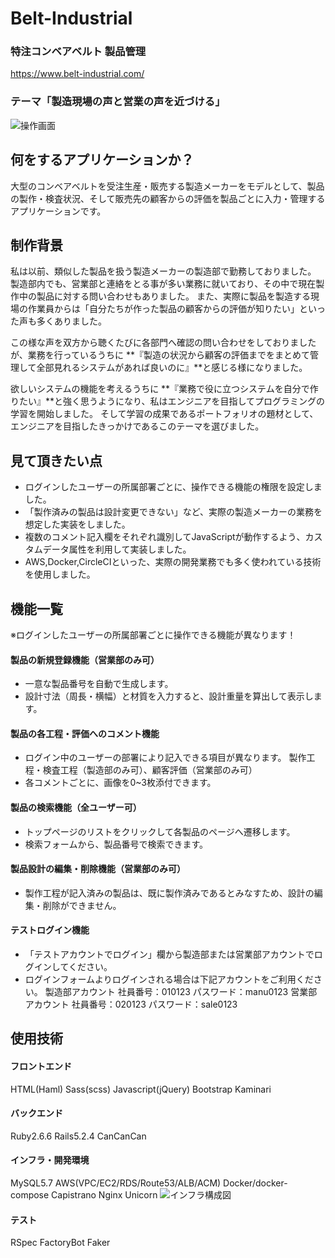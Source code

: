 # Belt-Industrial
### 特注コンベアベルト 製品管理
https://www.belt-industrial.com/

### テーマ「製造現場の声と営業の声を近づける」
![操作画面](https://user-images.githubusercontent.com/65844843/101971009-6a75ad00-3c71-11eb-8fe3-5ef7e6174641.png)

## 何をするアプリケーションか？
大型のコンベアベルトを受注生産・販売する製造メーカーをモデルとして、製品の製作・検査状況、そして販売先の顧客からの評価を製品ごとに入力・管理するアプリケーションです。

## 制作背景
私は以前、類似した製品を扱う製造メーカーの製造部で勤務しておりました。
製造部内でも、営業部と連絡をとる事が多い業務に就いており、その中で現在製作中の製品に対する問い合わせもありました。
また、実際に製品を製造する現場の作業員からは「自分たちが作った製品の顧客からの評価が知りたい」といった声も多くありました。

この様な声を双方から聴くたびに各部門へ確認の問い合わせをしておりましたが、業務を行っているうちに **『製造の状況から顧客の評価までをまとめて管理して全部見れるシステムがあれば良いのに』**と感じる様になりました。

欲しいシステムの機能を考えるうちに **『業務で役に立つシステムを自分で作りたい』**と強く思うようになり、私はエンジニアを目指してプログラミングの学習を開始しました。
そして学習の成果であるポートフォリオの題材として、エンジニアを目指したきっかけであるこのテーマを選びました。

## 見て頂きたい点
* ログインしたユーザーの所属部署ごとに、操作できる機能の権限を設定しました。
* 「製作済みの製品は設計変更できない」など、実際の製造メーカーの業務を想定した実装をしました。
* 複数のコメント記入欄をそれぞれ識別してJavaScriptが動作するよう、カスタムデータ属性を利用して実装しました。
* AWS,Docker,CircleCIといった、実際の開発業務でも多く使われている技術を使用しました。

## 機能一覧
※ログインしたユーザーの所属部署ごとに操作できる機能が異なります！
#### 製品の新規登録機能（営業部のみ可）
* 一意な製品番号を自動で生成します。
* 設計寸法（周長・横幅）と材質を入力すると、設計重量を算出して表示します。
#### 製品の各工程・評価へのコメント機能
* ログイン中のユーザーの部署により記入できる項目が異なります。
    製作工程・検査工程（製造部のみ可）、顧客評価（営業部のみ可）
* 各コメントごとに、画像を0~3枚添付できます。
#### 製品の検索機能（全ユーザー可）
* トップページのリストをクリックして各製品のページへ遷移します。
* 検索フォームから、製品番号で検索できます。
#### 製品設計の編集・削除機能（営業部のみ可）
* 製作工程が記入済みの製品は、既に製作済みであるとみなすため、設計の編集・削除ができません。
#### テストログイン機能
* 「テストアカウントでログイン」欄から製造部または営業部アカウントでログインしてください。
* ログインフォームよりログインされる場合は下記アカウントをご利用ください。
  製造部アカウント 社員番号：010123 パスワード：manu0123
  営業部アカウント 社員番号：020123 パスワード：sale0123

## 使用技術
#### フロントエンド
HTML(Haml)
Sass(scss)
Javascript(jQuery)
Bootstrap
Kaminari
#### バックエンド
Ruby2.6.6
Rails5.2.4
CanCanCan
#### インフラ・開発環境
MySQL5.7
AWS(VPC/EC2/RDS/Route53/ALB/ACM)
Docker/docker-compose
Capistrano
Nginx
Unicorn
![インフラ構成図](https://user-images.githubusercontent.com/65844843/101970102-bfaec000-3c6b-11eb-9dbe-5d042d1b7e03.png)
#### テスト
RSpec
FactoryBot
Faker
